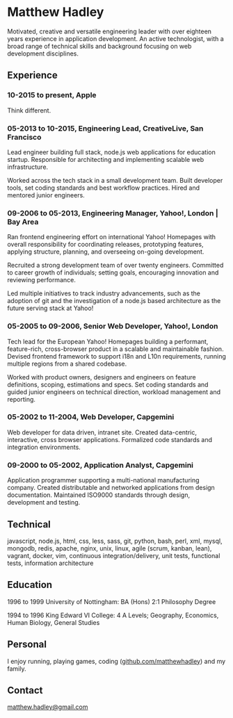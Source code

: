 # Matthew Hadley

Motivated, creative and versatile engineering leader with over eighteen years
experience in application development. An active technologist, with a broad range
of technical skills and background focusing on web development disciplines.


## Experience

### 10-2015 to present, Apple

Think different.


### 05-2013 to 10-2015, Engineering Lead, CreativeLive, San Francisco

Lead engineer building full stack, node.js web applications for education startup.
Responsible for architecting and implementing scalable web infrastructure.

Worked across the tech stack in a small development team. Built developer tools,
set coding standards and best workflow practices. Hired and mentored junior engineers.


### 09-2006 to 05-2013, Engineering Manager, Yahoo!, London | Bay Area

Ran frontend engineering effort on international Yahoo! Homepages with overall
responsibility for coordinating releases, prototyping features, applying structure,
planning, and overseeing on-going development.

Recruited a strong development team of over twenty engineers. Committed to career
growth of individuals; setting goals, encouraging innovation and reviewing performance.

Led multiple initiatives to track industry advancements, such as the adoption of git
and the investigation of a node.js based architecture as the future serving stack at Yahoo!


### 05-2005 to 09-2006, Senior Web Developer, Yahoo!, London

Tech lead for the European Yahoo! Homepages building a performant, feature-rich,
cross-browser product in a scalable and maintainable fashion. Devised frontend
framework to support i18n and L10n requirements, running multiple regions from a
shared codebase.

Worked with product owners, designers and engineers on feature definitions, scoping,
estimations and specs. Set coding standards and guided junior engineers on technical
direction, workload management and reporting.


### 05-2002 to 11-2004, Web Developer, Capgemini

Web developer for data driven, intranet site. Created data-centric, interactive,
cross browser applications. Formalized code standards and integration environments.


### 09-2000 to 05-2002, Application Analyst, Capgemini

Application programmer supporting a multi-national manufacturing company.
Created distributable and networked applications from design documentation.
Maintained ISO9000 standards through design, development and testing.


## Technical

javascript, node.js, html, css, less, sass, git, python, bash, perl, xml, mysql, mongodb,
redis, apache, nginx, unix, linux, agile (scrum, kanban, lean), vagrant, docker, vim,
continuous integration/delivery, unit tests, functional tests, information architecture


## Education

1996 to 1999 University of Nottingham: BA (Hons) 2:1 Philosophy Degree

1994 to 1996 King Edward VI College: 4 A Levels; Geography, Economics, Human Biology, General Studies


## Personal

I enjoy running, playing games, coding ([github.com/matthewhadley](https://github.com/matthewhadley)) and my family.


## Contact

[matthew.hadley@gmail.com](mailto:matthew.hadley@gmail.com)
